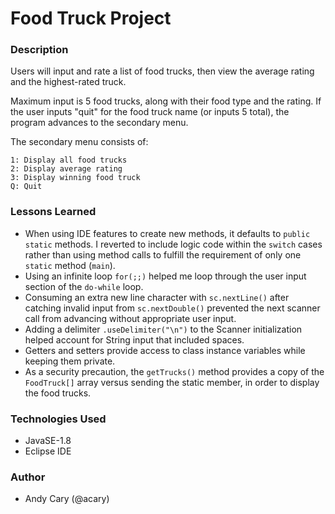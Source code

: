 # Food Truck Project

### Description

Users will input and rate a list of food trucks, then view the average rating and the highest-rated truck.

Maximum input is 5 food trucks, along with their food type and the rating. If the user inputs "quit" for the food truck name (or inputs 5 total), the program advances to the secondary menu.

The secondary menu consists of:
```
1: Display all food trucks
2: Display average rating
3: Display winning food truck
Q: Quit
```

### Lessons Learned

- When using IDE features to create new methods, it defaults to `public static` methods. I reverted to include logic code within the `switch` cases rather than using method calls to fulfill the requirement of only one `static` method (`main`).
- Using an infinite loop `for(;;)` helped me loop through the user input section of the `do-while` loop.
- Consuming an extra new line character with `sc.nextLine()` after catching invalid input from `sc.nextDouble()` prevented the next scanner call from advancing without appropriate user input.
- Adding a delimiter `.useDelimiter("\n")` to the Scanner initialization helped account for String input that included spaces.
- Getters and setters provide access to class instance variables while keeping them private.
- As a security precaution, the `getTrucks()` method provides a copy of the `FoodTruck[]` array versus sending the static member, in order to display the food trucks.

### Technologies Used

- JavaSE-1.8
- Eclipse IDE

### Author

- Andy Cary (@acary)
